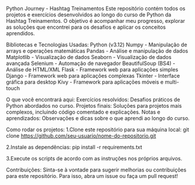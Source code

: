 Python Journey - Hashtag Treinamentos
Este repositório contém todos os projetos e exercícios desenvolvidos ao longo do curso de Python da Hashtag Treinamentos. O objetivo é acompanhar meu progresso, explorar as soluções que encontrei para os desafios e aplicar os conceitos aprendidos.

Bibliotecas e Tecnologias Usadas:
Python (v3.12)
Numpy - Manipulação de arrays e operações matemáticas
Pandas - Análise e manipulação de dados
Matplotlib - Visualização de dados
Seaborn - Visualização de dados avançada
Selenium - Automação de navegador
BeautifulSoup (BS4) - Análise de HTML/XML
Flask - Framework web para aplicações simples
Django - Framework web para aplicações complexas
Tkinter - Interface gráfica para desktop
Kivy - Framework para aplicações móveis e multi-touch

O que você encontrará aqui:
Exercícios resolvidos: Desafios práticos de Python abordados no curso.
Projetos finais: Soluções para projetos mais complexos, incluindo código comentado e explicações.
Notas e aprendizados: Observações e dicas sobre o que aprendi ao longo do curso.

Como rodar os projetos:
1.Clone este repositório para sua máquina local:
git clone https://github.com/seu-usuario/nome-do-repositorio.git

2.Instale as dependências:
pip install -r requirements.txt

3.Execute os scripts de acordo com as instruções nos próprios arquivos.

Contribuições:
Sinta-se à vontade para sugerir melhorias ou contribuições para este repositório. Para isso, abra um issue ou faça um pull request!
